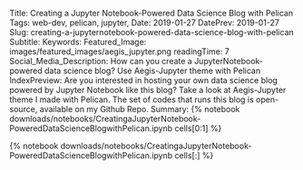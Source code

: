 Title: Creating a Jupyter Notebook-Powered Data Science Blog with Pelican
Tags: web-dev, pelican, jupyter, 
Date: 2019-01-27
DatePrev: 2019-01-27
Slug: creating-a-jupyternotebook-powered-data-science-blog-with-pelican
Subtitle:
Keywords: 
Featured_Image: images/featured_images/aegis_jupyter.png
readingTime: 7
Social_Media_Description: How can you create a JupyterNotebook-powered data science blog? Use Aegis-Jupyter theme with Pelican
IndexPreview: Are you interested in hosting your own data science blog powered by Jupyter Notebook like this blog? Take a look at Aegis-Jupyter theme I made with Pelican. The set of codes that runs this blog is open-source, available on my Github Repo.
Summary: {% notebook downloads/notebooks/CreatingaJupyterNotebook-PoweredDataScienceBlogwithPelican.ipynb cells[0:1] %}

{% notebook downloads/notebooks/CreatingaJupyterNotebook-PoweredDataScienceBlogwithPelican.ipynb cells[:] %}
